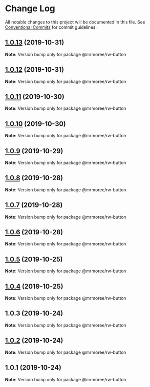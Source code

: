 # Change Log

All notable changes to this project will be documented in this file.
See [Conventional Commits](https://conventionalcommits.org) for commit guidelines.

## [1.0.13](https://github.com/mrmoree/RDComponents/compare/@mrmoree/rw-button@1.0.12...@mrmoree/rw-button@1.0.13) (2019-10-31)

**Note:** Version bump only for package @mrmoree/rw-button





## [1.0.12](https://github.com/mrmoree/RDComponents/compare/@mrmoree/rw-button@1.0.11...@mrmoree/rw-button@1.0.12) (2019-10-31)

**Note:** Version bump only for package @mrmoree/rw-button





## [1.0.11](https://github.com/mrmoree/RDComponents/compare/@mrmoree/rw-button@1.0.10...@mrmoree/rw-button@1.0.11) (2019-10-30)

**Note:** Version bump only for package @mrmoree/rw-button





## [1.0.10](https://github.com/mrmoree/RDComponents/compare/@mrmoree/rw-button@1.0.9...@mrmoree/rw-button@1.0.10) (2019-10-30)

**Note:** Version bump only for package @mrmoree/rw-button





## [1.0.9](https://github.com/mrmoree/RDComponents/compare/@mrmoree/rw-button@1.0.8...@mrmoree/rw-button@1.0.9) (2019-10-29)

**Note:** Version bump only for package @mrmoree/rw-button





## [1.0.8](https://github.com/mrmoree/RDComponents/compare/@mrmoree/rw-button@1.0.7...@mrmoree/rw-button@1.0.8) (2019-10-28)

**Note:** Version bump only for package @mrmoree/rw-button





## [1.0.7](https://github.com/mrmoree/RDComponents/compare/@mrmoree/rw-button@1.0.6...@mrmoree/rw-button@1.0.7) (2019-10-28)

**Note:** Version bump only for package @mrmoree/rw-button





## [1.0.6](https://github.com/mrmoree/RDComponents/compare/@mrmoree/rw-button@1.0.5...@mrmoree/rw-button@1.0.6) (2019-10-28)

**Note:** Version bump only for package @mrmoree/rw-button





## [1.0.5](https://github.com/mrmoree/RDComponents/compare/@mrmoree/rw-button@1.0.4...@mrmoree/rw-button@1.0.5) (2019-10-25)

**Note:** Version bump only for package @mrmoree/rw-button





## [1.0.4](https://github.com/mrmoree/RDComponents/compare/@mrmoree/rw-button@1.0.3...@mrmoree/rw-button@1.0.4) (2019-10-25)

**Note:** Version bump only for package @mrmoree/rw-button





## 1.0.3 (2019-10-24)

**Note:** Version bump only for package @mrmoree/rw-button





## [1.0.2](https://github.com/mrmoree/RDComponents/compare/@mrmoree/rw-button@1.0.1...@mrmoree/rw-button@1.0.2) (2019-10-24)

**Note:** Version bump only for package @mrmoree/rw-button





## 1.0.1 (2019-10-24)

**Note:** Version bump only for package @mrmoree/rw-button
